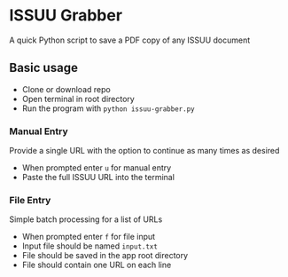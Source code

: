 # ISSUU Grabber
A quick Python script to save a PDF copy of any ISSUU document

## Basic usage
- Clone or download repo
- Open terminal in root directory
- Run the program with `python issuu-grabber.py`

### Manual Entry
Provide a single URL with the option to continue as many times as desired
- When prompted enter `u` for manual entry
- Paste the full ISSUU URL into the terminal

### File Entry
Simple batch processing for a list of URLs
- When prompted enter `f` for file input
- Input file should be named `input.txt`
- File should be saved in the app root directory
- File should contain one URL on each line
